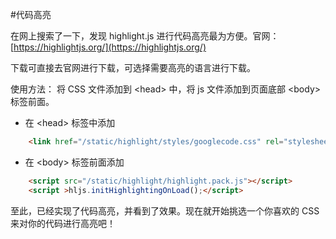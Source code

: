 #代码高亮

在网上搜索了一下，发现 highlight.js 进行代码高亮最为方便。官网：[https://highlightjs.org/](https://highlightjs.org/)

下载可直接去官网进行下载，可选择需要高亮的语言进行下载。

使用方法：
将 CSS 文件添加到 &lt;head&gt; 中，将 js 文件添加到页面底部 &lt;body&gt; 标签前面。

* 在 &lt;head&gt; 标签中添加
```html
    <link href="/static/highlight/styles/googlecode.css" rel="stylesheet">
```
* 在 &lt;body&gt; 标签前面添加
```html
    <script src="/static/highlight/highlight.pack.js"></script>
    <script >hljs.initHighlightingOnLoad();</script>
```
至此，已经实现了代码高亮，并看到了效果。现在就开始挑选一个你喜欢的 CSS 来对你的代码进行高亮吧！
